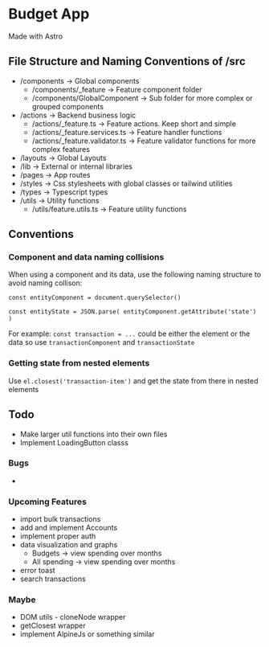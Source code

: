 # Budget App
Made with Astro

## File Structure and Naming Conventions of /src
- /components -> Global components
    - /components/_feature -> Feature component folder
    - /components/GlobalComponent -> Sub folder for more complex or grouped components
- /actions -> Backend business logic
    - /actions/_feature.ts -> Feature actions. Keep short and simple
    - /actions/_feature.services.ts -> Feature handler functions
    - /actions/_feature.validator.ts -> Feature validator functions for more complex features
- /layouts -> Global Layouts
- /lib -> External or internal libraries
- /pages -> App routes
- /styles -> Css stylesheets with global classes or tailwind utilities
- /types -> Typescript types
- /utils -> Utility functions
    - /utils/feature.utils.ts -> Feature utility functions

## Conventions

### Component and data naming collisions
When using a component and its data, use the following naming structure to avoid naming collison:

``const entityComponent = document.querySelector()``

``const entityState = JSON.parse( entityComponent.getAttribute('state') )``

For example:
``const transaction = ...`` could be either the element or the data so use ``transactionComponent`` and ``transactionState``

### Getting state from nested elements
Use ``el.closest('transaction-item')`` and get the state from there in nested elements


## Todo
- Make larger util functions into their own files
- Implement LoadingButton classs

### Bugs
-

### Upcoming Features
- import bulk transactions
- add and implement Accounts
- implement proper auth
- data visualization and graphs
    - Budgets -> view spending over months
    - All spending -> view spending over months
- error toast
- search transactions

### Maybe
- DOM utils - cloneNode wrapper
- getClosest wrapper
- implement AlpineJs or something similar

